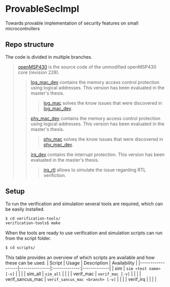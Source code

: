 # ProvableSecImpl
Towards provable implementation of security features on small microcontrollers

## Repo structure
The code is divided in multiple branches.

> [openMSP430](https://github.com/MartijnDendooven/ProvableSecImpl/tree/openMSP430) is the source code of the unmodified openMSP430 core (revision 228).
> > [log_mac_dev](https://github.com/MartijnDendooven/ProvableSecImpl/tree/log_mac_dev) contains the memory access control protection using logical addresses. This version has been evaluated in the master's thesis.
> > > [log_mac](https://github.com/MartijnDendooven/ProvableSecImpl/tree/log_mac) solves the know issues that were discovered in [log_mac_dev](https://github.com/MartijnDendooven/ProvableSecImpl/tree/log_mac_dev).
> > 
> > [phy_mac_dev](https://github.com/MartijnDendooven/ProvableSecImpl/tree/phy_mac_dev) contains the memory access control protection using logical addresses. This version has been evaluated in the master's thesis.
> > > [phy_mac](https://github.com/MartijnDendooven/ProvableSecImpl/tree/phy_mac) solves the know issues that were discovered in [phy_mac_dev](https://github.com/MartijnDendooven/ProvableSecImpl/tree/phy_mac_dev).
> > 
> > [irq_dev](https://github.com/MartijnDendooven/ProvableSecImpl/tree/irq_dev) contains the interrupt protection. This version has been evaluated in the master's thesis.
> > > [irq_rtl](https://github.com/MartijnDendooven/ProvableSecImpl/tree/irq_rtl)  allows to simulate the issue regarding RTL verifiction.

## Setup
To run the verification and simulation several tools are required, which can be easily installed.
  ```bash
  $ cd verification-tools/
  verification-tools$ make
  ```
When the tools are ready to use verification and simulation scripts can run from the script folder.
  ```bash
  $ cd scripts/
  ```

This table provides an overview of which scripts are available and how these can be used.
| Script | Usage | Description | Availability |
|------------------|---------------|:-------------:|-------------|
| sim              | `sim <test name> [-v]` |  |  |
| sim_all          | `sim_all` |  |  |
| verif_mac        | `verif_mac [-v]` |  |  |
| verif_sancus_mac | `verif_sancus_mac <branch> [-v]` |  |  |
| verif_irq            |  |  |  |
